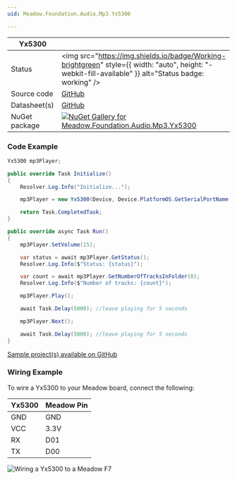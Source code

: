 ```yaml
---
uid: Meadow.Foundation.Audio.Mp3.Yx5300

---
```


| Yx5300 | |
|--------|--------|
| Status | <img src="https://img.shields.io/badge/Working-brightgreen" style={{ width: "auto", height: "-webkit-fill-available" }} alt="Status badge: working" /> |
| Source code | [GitHub](https://github.com/WildernessLabs/Meadow.Foundation/tree/main/Source/Meadow.Foundation.Peripherals/Audio.Mp3.Yx5300) |
| Datasheet(s) | [GitHub](https://github.com/WildernessLabs/Meadow.Foundation/tree/main/Source/Meadow.Foundation.Peripherals/Audio.Mp3.Yx5300/Datasheet) |
| NuGet package | <a href="https://www.nuget.org/packages/Meadow.Foundation.Audio.Mp3.Yx5300/" target="_blank"><img src="https://img.shields.io/nuget/v/Meadow.Foundation.Audio.Mp3.Yx5300.svg?label=Meadow.Foundation.Audio.Mp3.Yx5300" alt="NuGet Gallery for Meadow.Foundation.Audio.Mp3.Yx5300" /></a> |

### Code Example

```csharp
Yx5300 mp3Player;

public override Task Initialize()
{
    Resolver.Log.Info("Initialize...");

    mp3Player = new Yx5300(Device, Device.PlatformOS.GetSerialPortName("COM4"));

    return Task.CompletedTask;
}

public override async Task Run()
{
    mp3Player.SetVolume(15);

    var status = await mp3Player.GetStatus();
    Resolver.Log.Info($"Status: {status}");

    var count = await mp3Player.GetNumberOfTracksInFolder(0);
    Resolver.Log.Info($"Number of tracks: {count}");

    mp3Player.Play();

    await Task.Delay(5000); //leave playing for 5 seconds

    mp3Player.Next();

    await Task.Delay(5000); //leave playing for 5 seconds
}

```

[Sample project(s) available on GitHub](https://github.com/WildernessLabs/Meadow.Foundation/tree/main/Source/Meadow.Foundation.Peripherals/Audio.Mp3.Yx5300/Samples/Yx5300_Sample)

### Wiring Example

To wire a Yx5300 to your Meadow board, connect the following:

| Yx5300 | Meadow Pin |
|--------|------------|
| GND    | GND        |
| VCC    | 3.3V       |
| RX     | D01        |
| TX     | D00        |

![Wiring a Yx5300 to a Meadow F7](../../API_Assets/Meadow.Foundation.Audio.Mp3.Yx5300/Yx5300_Fritzing.png)
